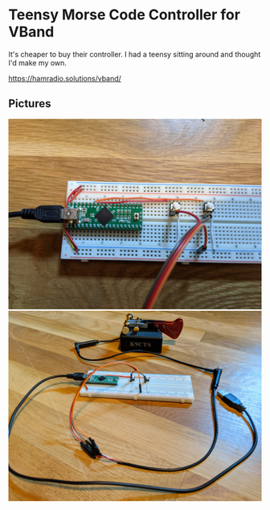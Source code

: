 # Teensy Morse Code Controller for VBand

It's cheaper to buy their controller. I had a teensy sitting around and thought I'd make my own.

https://hamradio.solutions/vband/

## Pictures
![PCB Bottom](img/close-up.jpg)
![PCB Top](img/all-hooked-up.jpg)
